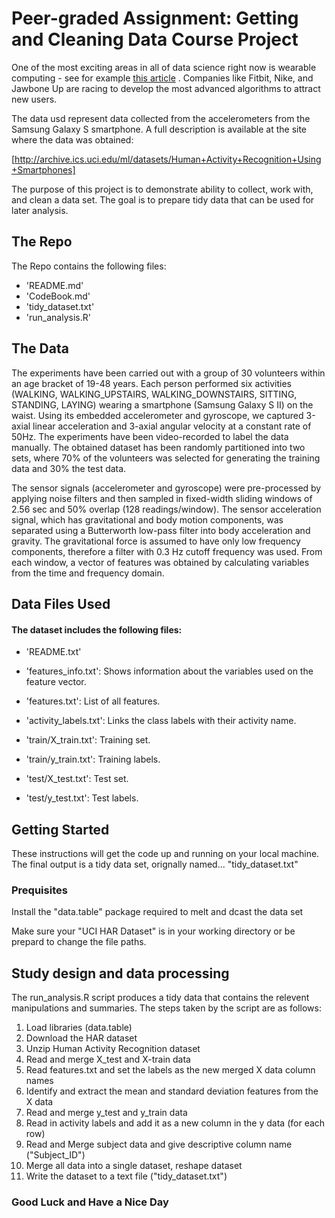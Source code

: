 # Peer-graded Assignment: Getting and Cleaning Data Course Project

One of the most exciting areas in all of data science right now is wearable computing - see for example [this article](http://www.insideactivitytracking.com/data-science-activity-tracking-and-the-battle-for-the-worlds-top-sports-brand/) .
Companies like Fitbit, Nike, and Jawbone Up are racing to develop the most advanced algorithms to attract new users.

The data usd represent data collected from the accelerometers from the Samsung Galaxy S smartphone.
A full description is available at the site where the data was obtained:

[http://archive.ics.uci.edu/ml/datasets/Human+Activity+Recognition+Using+Smartphones]

The purpose of this project is to demonstrate ability to collect, work with, and clean a data set.
The goal is to prepare tidy data that can be used for later analysis. 

## The Repo

The Repo contains the following files:

- 'README.md'
- 'CodeBook.md'
- 'tidy_dataset.txt'
- 'run_analysis.R'

## The Data
The experiments have been carried out with a group of 30 volunteers within an age bracket of 19-48 years.
Each person performed six activities (WALKING, WALKING_UPSTAIRS, WALKING_DOWNSTAIRS, SITTING, STANDING, LAYING) wearing a smartphone
(Samsung Galaxy S II) on the waist. Using its embedded accelerometer and gyroscope, we captured 3-axial linear acceleration
and 3-axial angular velocity at a constant rate of 50Hz. The experiments have been video-recorded to label the data manually.
The obtained dataset has been randomly partitioned into two sets, where 70% of the volunteers was selected for generating the
training data and 30% the test data. 

The sensor signals (accelerometer and gyroscope) were pre-processed by applying noise filters and then sampled in fixed-width 
sliding windows of 2.56 sec and 50% overlap (128 readings/window). The sensor acceleration signal, which has gravitational and 
body motion components, was separated using a Butterworth low-pass filter into body acceleration and gravity. The gravitational 
force is assumed to have only low frequency components, therefore a filter with 0.3 Hz cutoff frequency was used. From each window, 
a vector of features was obtained by calculating variables from the time and frequency domain.  

## Data Files Used

#### The dataset includes the following files:

- 'README.txt'

- 'features_info.txt': Shows information about the variables used on the feature vector.

- 'features.txt': List of all features.

- 'activity_labels.txt': Links the class labels with their activity name.

- 'train/X_train.txt': Training set.

- 'train/y_train.txt': Training labels.

- 'test/X_test.txt': Test set.

- 'test/y_test.txt': Test labels.

## Getting Started

These instructions will get the code up and running on your local machine.
The final output is a tidy data set, orignally named... "tidy_dataset.txt"

### Prequisites

Install the "data.table" package
  required to melt and dcast the data set
  
Make sure your "UCI HAR Dataset" is in your working directory or be prepard to change the file paths.

## Study design and data processing
The run_analysis.R script produces a tidy data that contains the relevent manipulations and
summaries. The steps taken by the script are as follows:

1. Load libraries (data.table)
2. Download the HAR dataset 
3. Unzip Human Activity Recognition dataset 
4. Read and merge X_test and X-train data
5. Read features.txt and set the labels as the new merged X data column names
6. Identify and extract the mean and standard deviation features from the X data
7. Read and merge y_test and y_train data
8. Read in activity labels and add it as a new column in the y data (for each row)
9. Read and Merge subject data and give descriptive column name ("Subject_ID")
10. Merge all data into a single dataset, reshape dataset
11. Write the dataset to a text file ("tidy_dataset.txt")

### Good Luck and Have a Nice Day



